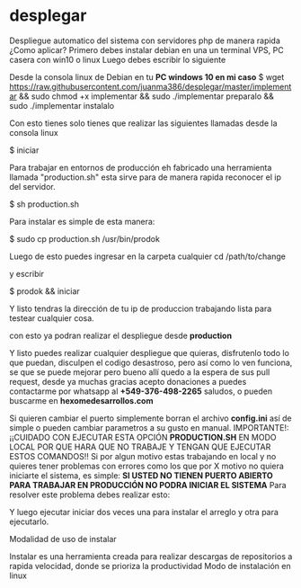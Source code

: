 # desplegar
Despliegue automatico del sistema con servidores php de manera rapida
¿Como aplicar?
Primero debes instalar debian en una un terminal VPS, PC casera con win10 o linux
Luego debes escribir lo siguiente

Desde la consola linux de Debian en tu **PC windows 10 en mi caso**
$ wget https://raw.githubusercontent.com/juanma386/desplegar/master/implementar && sudo chmod +x implementar && sudo ./implementar preparalo && sudo ./implementar instalalo

Con esto tienes solo tienes que realizar las siguientes llamadas desde la consola linux

$ iniciar

Para trabajar en entornos de producción eh fabricado una herramienta llamada "production.sh" esta sirve para de manera rapida reconocer el ip del servidor.

$ sh production.sh

Para instalar es simple de esta manera:

$ sudo cp production.sh /usr/bin/prodok

Luego de esto puedes ingresar en la carpeta cualquier
cd /path/to/change

y escribir 

$ prodok && iniciar

Y listo tendras la dirección de tu ip de produccion trabajando lista para testear cualquier cosa.

con esto ya podran realizar el despliegue desde **production**

Y listo puedes realizar cualquier despliegue que quieras, disfrutenlo todo lo que puedan, disculpen el codigo desastroso, pero así como lo ven funciona, se que se puede mejorar pero bueno allí quedo a la espera de sus pull request, desde ya muchas gracias acepto donaciones a puedes contactarme por whatsapp al **+549-376-498-2265** saludos, o pueden buscarme en **hexomedesarrollos.com**

Si quieren cambiar el puerto simplemente borran el archivo **config.ini** así de simple o pueden cambiar parametros a su gusto en manual.
IMPORTANTE!: ¡¡CUIDADO CON EJECUTAR ESTA OPCIÓN **PRODUCTION.SH** EN MODO LOCAL POR QUE HARA QUE NO TRABAJE Y TENGAN QUE EJECUTAR ESTOS COMANDOS!! Si por algun motivo estas trabajando en local y no quieres tener problemas con errores como los que por X motivo no quiera iniciarte el sistema, es simple: **SI USTED NO TIENEN PUERTO ABIERTO PARA TRABAJAR EN PRODUCCIÓN NO PODRA INICIAR EL SISTEMA**
Para resolver este problema debes realizar esto:

Y luego ejecutar iniciar dos veces una para instalar el arreglo y otra para ejecutarlo.


Modalidad de uso de instalar

Instalar es una herramienta creada para realizar descargas de repositorios a rapida velocidad, donde se prioriza la productividad
Modo de instalación en linux



